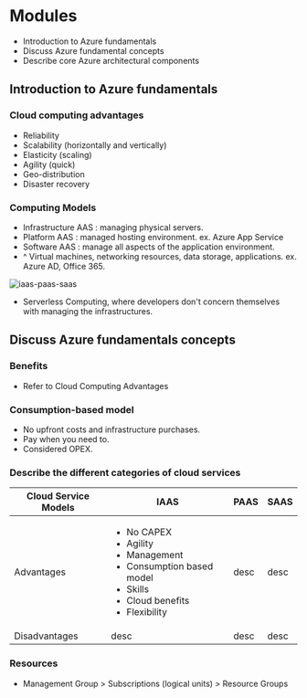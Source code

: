 # Modules
- Introduction to Azure fundamentals
- Discuss Azure fundamental concepts
- Describe core Azure architectural components

## Introduction to Azure fundamentals

### Cloud computing advantages
- Reliability
- Scalability (horizontally and vertically)
- Elasticity (scaling)
- Agility (quick)
- Geo-distribution
- Disaster recovery

### Computing Models
- Infrastructure AAS : managing physical servers.
- Platform AAS : managed hosting environment. ex. Azure App Service
- Software AAS : manage all aspects of the application environment. 
- ^ Virtual machines, networking resources, data storage, applications. ex. Azure AD, Office 365.

![iaas-paas-saas](https://docs.microsoft.com/en-us/learn/azure-fundamentals/intro-to-azure-fundamentals/media/iaas-paas-saas.png)

- Serverless Computing, where developers don't concern themselves with managing the infrastructures.

## Discuss Azure fundamentals concepts

### Benefits
- Refer to Cloud Computing Advantages

### Consumption-based model
- No upfront costs and infrastructure purchases.
- Pay when you need to.
- Considered OPEX.

### Describe the different categories of cloud services

| Cloud Service Models | IAAS | PAAS | SAAS |
| ----------- | ----------- | ----------- | ----------- |
| Advantages | <ul><li>No CAPEX</li><li>Agility</li><li>Management</li><li>Consumption based model</li><li>Skills</li><li>Cloud benefits</li><li>Flexibility</li></ul> | desc | desc |
| Disadvantages | desc | desc | desc |

### Resources
- Management Group > Subscriptions (logical units) > Resource Groups
